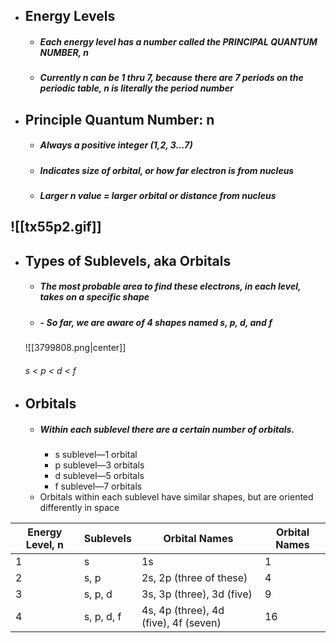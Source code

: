 - ## **Energy Levels**
	- ##### Each energy level has a number called the PRINCIPAL QUANTUM NUMBER, n
	- ##### Currently n can be 1 thru 7, because there are 7 periods on the periodic table, n is literally the period number

- ## **Principle Quantum Number: n**
	- ##### Always a positive integer (1,2, 3…7)
	- ##### Indicates size of orbital, or how far electron is from nucleus
	- ##### Larger n value = larger orbital or distance from nucleus
![[tx55p2.gif]]
----
- ## **Types of Sublevels, aka Orbitals**
	- ##### The most probable area to find these electrons, in each level, takes on a specific shape
	- ##### - So far, we are aware of 4 shapes named s, p, d, and f
	![[3799808.png|center]]
	###### s < p < d < f

- ## **Orbitals**
	- ##### Within each sublevel there are a certain number of orbitals.
		 - s sublevel—1 orbital
		 - p sublevel—3 orbitals
		 - d sublevel—5 orbitals
		 - f sublevel—7 orbitals
	- Orbitals within each sublevel have similar shapes, but are oriented differently in space


| Energy Level, n | Sublevels  | Orbital Names                         | Orbital Names |
| --------------- | ---------- | ------------------------------------- | ------------- |
| 1               | s          | 1s                                    | 1             |
| 2               | s, p       | 2s, 2p (three of these)               | 4             |
| 3               | s, p, d    | 3s, 3p (three), 3d (five)             | 9             |
| 4               | s, p, d, f | 4s, 4p (three), 4d (five), 4f (seven) | 16            |
